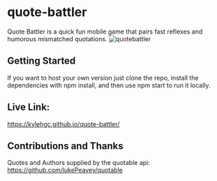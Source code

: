 # quote-battler

Quote Battler is a quick fun mobile game that pairs fast reflexes and humorous mismatched quotations. 
![quotebattler](https://user-images.githubusercontent.com/6609889/169716609-ef7df976-4700-4810-acf8-cbec481aae19.gif)

## Getting Started
If you want to host your own version just clone the repo, install the dependencies with npm install, and then use npm start to run it locally. 

## Live Link:
https://kylehgc.github.io/quote-battler/

## Contributions and Thanks
Quotes and Authors supplied by the quotable api: https://github.com/lukePeavey/quotable
